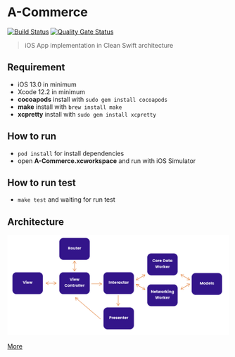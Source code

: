 # A-Commerce
[![Build Status](https://github.com/naijab/a-commerce/actions/workflows/build_test.yaml/badge.svg)](https://github.com/naijab/a-commerce/actions/workflows/build_test.yaml) [![Quality Gate Status](https://sonarcloud.io/api/project_badges/measure?project=naijab_a-commerce&metric=alert_status)](https://sonarcloud.io/dashboard?id=naijab_a-commerce)

> iOS App implementation in Clean Swift architecture

## Requirement
- iOS 13.0 in minimum
- Xcode 12.2 in minimum
- **cocoapods** install with `sudo gem install cocoapods`
- **make** install with `brew install make`
- **xcpretty** install with `sudo gem install xcpretty`
## How to run
- `pod install` for install dependencies
- open **A-Commerce.xcworkspace** and run with iOS Simulator

## How to run test
- `make test` and waiting for run test
## Architecture

![Clean Swift](clean-swift.png)

[More](https://clean-swift.com/)
